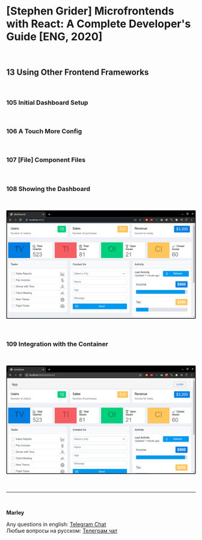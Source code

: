# [Stephen Grider] Microfrontends with React: A Complete Developer's Guide [ENG, 2020]

<br/>

## 13 Using Other Frontend Frameworks

<br/>

### 105 Initial Dashboard Setup

<br/>

### 106 A Touch More Config

<br/>

### 107 [File] Component Files

<br/>

### 108 Showing the Dashboard

<br/>

![Application](/img/pic-m13-p01.png?raw=true)

<br/>

### 109 Integration with the Container

<br/>

![Application](/img/pic-m13-p02.png?raw=true)

<br/>

---

<br/>

**Marley**

Any questions in english: <a href="https://jsdev.org/chat/">Telegram Chat</a>  
Любые вопросы на русском: <a href="https://jsdev.ru/chat/">Телеграм чат</a>
